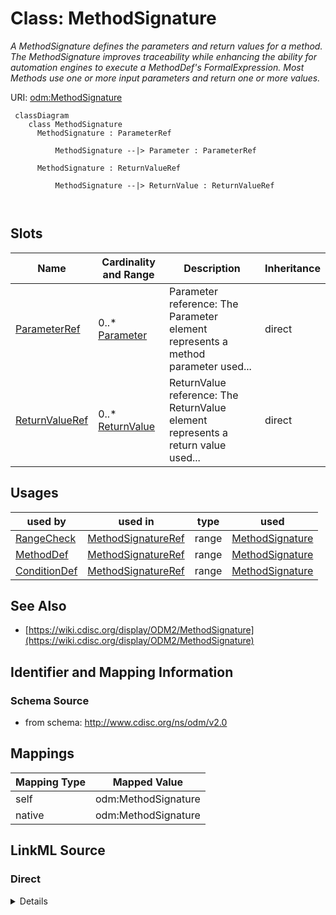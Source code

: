 # Class: MethodSignature


_A MethodSignature defines the parameters and return values for a method. The MethodSignature improves traceability while enhancing the ability for automation engines to execute a MethodDef's FormalExpression. Most Methods use one or more input parameters and return one or more values._





URI: [odm:MethodSignature](http://www.cdisc.org/ns/odm/v2.0/MethodSignature)



```mermaid
 classDiagram
    class MethodSignature
      MethodSignature : ParameterRef
        
          MethodSignature --|> Parameter : ParameterRef
        
      MethodSignature : ReturnValueRef
        
          MethodSignature --|> ReturnValue : ReturnValueRef
        
      
```




<!-- no inheritance hierarchy -->


## Slots

| Name | Cardinality and Range | Description | Inheritance |
| ---  | --- | --- | --- |
| [ParameterRef](ParameterRef.md) | 0..* <br/> [Parameter](Parameter.md) | Parameter reference: The Parameter element represents a method parameter used... | direct |
| [ReturnValueRef](ReturnValueRef.md) | 0..* <br/> [ReturnValue](ReturnValue.md) | ReturnValue reference: The ReturnValue element represents a return value used... | direct |





## Usages

| used by | used in | type | used |
| ---  | --- | --- | --- |
| [RangeCheck](RangeCheck.md) | [MethodSignatureRef](MethodSignatureRef.md) | range | [MethodSignature](MethodSignature.md) |
| [MethodDef](MethodDef.md) | [MethodSignatureRef](MethodSignatureRef.md) | range | [MethodSignature](MethodSignature.md) |
| [ConditionDef](ConditionDef.md) | [MethodSignatureRef](MethodSignatureRef.md) | range | [MethodSignature](MethodSignature.md) |






## See Also

* [https://wiki.cdisc.org/display/ODM2/MethodSignature](https://wiki.cdisc.org/display/ODM2/MethodSignature)

## Identifier and Mapping Information







### Schema Source


* from schema: http://www.cdisc.org/ns/odm/v2.0





## Mappings

| Mapping Type | Mapped Value |
| ---  | ---  |
| self | odm:MethodSignature |
| native | odm:MethodSignature |





## LinkML Source

<!-- TODO: investigate https://stackoverflow.com/questions/37606292/how-to-create-tabbed-code-blocks-in-mkdocs-or-sphinx -->

### Direct

<details>
```yaml
name: MethodSignature
description: A MethodSignature defines the parameters and return values for a method.
  The MethodSignature improves traceability while enhancing the ability for automation
  engines to execute a MethodDef's FormalExpression. Most Methods use one or more
  input parameters and return one or more values.
from_schema: http://www.cdisc.org/ns/odm/v2.0
see_also:
- https://wiki.cdisc.org/display/ODM2/MethodSignature
slots:
- ParameterRef
- ReturnValueRef
slot_usage:
  ParameterRef:
    name: ParameterRef
    multivalued: true
    domain_of:
    - MethodSignature
    range: Parameter
    inlined: true
    inlined_as_list: true
  ReturnValueRef:
    name: ReturnValueRef
    multivalued: true
    domain_of:
    - MethodSignature
    range: ReturnValue
    inlined: true
    inlined_as_list: true
class_uri: odm:MethodSignature

```
</details>

### Induced

<details>
```yaml
name: MethodSignature
description: A MethodSignature defines the parameters and return values for a method.
  The MethodSignature improves traceability while enhancing the ability for automation
  engines to execute a MethodDef's FormalExpression. Most Methods use one or more
  input parameters and return one or more values.
from_schema: http://www.cdisc.org/ns/odm/v2.0
see_also:
- https://wiki.cdisc.org/display/ODM2/MethodSignature
slot_usage:
  ParameterRef:
    name: ParameterRef
    multivalued: true
    domain_of:
    - MethodSignature
    range: Parameter
    inlined: true
    inlined_as_list: true
  ReturnValueRef:
    name: ReturnValueRef
    multivalued: true
    domain_of:
    - MethodSignature
    range: ReturnValue
    inlined: true
    inlined_as_list: true
attributes:
  ParameterRef:
    name: ParameterRef
    description: 'Parameter reference: The Parameter element represents a method parameter
      used as part of a MethodSignature in MethodDef, ConditionDef, or RangeCheck.'
    from_schema: http://www.cdisc.org/ns/odm/v2.0
    rank: 1000
    multivalued: true
    identifier: false
    alias: ParameterRef
    owner: MethodSignature
    domain_of:
    - MethodSignature
    range: Parameter
    inlined: true
    inlined_as_list: true
  ReturnValueRef:
    name: ReturnValueRef
    description: 'ReturnValue reference: The ReturnValue element represents a return
      value used as part of a MethodSignature in MethodDef, ConditionDef, or RangeCheck.
      A return value identifies values passed from the Method to the calling element.
      A ReturnValue may be computed by a FormalExpression.'
    from_schema: http://www.cdisc.org/ns/odm/v2.0
    rank: 1000
    multivalued: true
    identifier: false
    alias: ReturnValueRef
    owner: MethodSignature
    domain_of:
    - MethodSignature
    range: ReturnValue
    inlined: true
    inlined_as_list: true
class_uri: odm:MethodSignature

```
</details>
